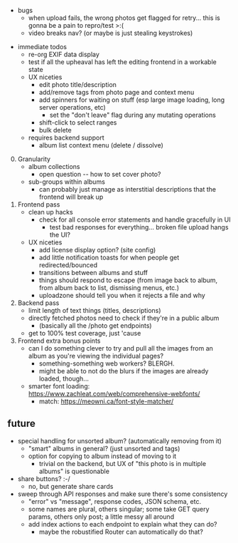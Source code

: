 - bugs
    - when upload fails, the wrong photos get flagged for retry... this is gonna be a pain to repro/test >:(
    - video breaks nav? (or maybe is just stealing keystrokes)
    
* immediate todos
    - re-org EXIF data display
    - test if all the upheaval has left the editing frontend in a workable state
    - UX niceties
        - edit photo title/description
        - add/remove tags from photo page and context menu
        - add spinners for waiting on stuff (esp large image loading, long server operations, etc)
            - set the "don't leave" flag during any mutating operations
        - shift-click to select ranges
        - bulk delete
    - requires backend support
        - album list context menu (delete / dissolve)

0. Granularity
    - album collections
        - open question -- how to set cover photo?
    - sub-groups within albums
        - can probably just manage as interstitial descriptions that the frontend will break up
1. Frontend pass
    - clean up hacks
        - check for all console error statements and handle gracefully in UI
            - test bad responses for everything... broken file upload hangs the UI?
    - UX niceties
        - add license display option? (site config)
        - add little notification toasts for when people get redirected/bounced
        - transitions between albums and stuff
        - things should respond to escape (from image back to album, from album back to list, dismissing menus, etc.)
        - uploadzone should tell you when it rejects a file and why
2. Backend pass
    - limit length of text things (titles, descriptions)
    - directly fetched photos need to check if they're in a public album
        - (basically all the /photo get endpoints)
    - get to 100% test coverage, just 'cause
3. Frontend extra bonus points
    - can I do something clever to try and pull all the images from an album as you're viewing the individual pages?
        - something-something web workers? BLERGH.
        - might be able to not do the blurs if the images are already loaded, though...
    - smarter font loading: https://www.zachleat.com/web/comprehensive-webfonts/
        - match: https://meowni.ca/font-style-matcher/

## future
* special handling for unsorted album? (automatically removing from it)
    - "smart" albums in general? (just unsorted and tags)
    - option for copying to album instead of moving to it
        - trivial on the backend, but UX of "this photo is in multiple albums" is questionable
* share buttons? :-/
    - no, but generate share cards
* sweep through API responses and make sure there's some consistency
    - "error" vs "message", response codes, JSON schema, etc.
    - some names are plural, others singular; some take GET query params, others only post; a little messy all around
    - add index actions to each endpoint to explain what they can do?
        - maybe the robustified Router can automatically do that?
